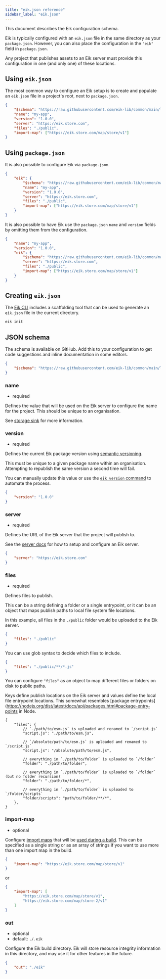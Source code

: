 ```yaml
---
title: "eik.json reference"
sidebar_label: "eik.json"
---
```


This document describes the Eik configuration schema.

Eik is typically configured with an `eik.json` file in the same directory as your `package.json`. However, you can also place the configuration in the `"eik"` field in `package.json`.

Any project that publishes assets to an Eik server must provide this configuration in one (and only one) of these locations.

## Using `eik.json`

The most common way to configure an Eik setup is to create and populate an `eik.json` file in a project's root, next to `package.json`.

```json
{
	"$schema": "https://raw.githubusercontent.com/eik-lib/common/main/lib/schemas/eikjson.schema.json",
	"name": "my-app",
	"version": "1.0.0",
	"server": "https://eik.store.com",
	"files": "./public",
	"import-map": ["https://eik.store.com/map/store/v1"]
}
```

## Using `package.json`

It is also possible to configure Eik via `package.json`.

```json
{
	"eik": {
		"$schema": "https://raw.githubusercontent.com/eik-lib/common/main/lib/schemas/eikjson.schema.json",
		"name": "my-app",
		"version": "1.0.0",
		"server": "https://eik.store.com",
		"files": "./public",
		"import-map": ["https://eik.store.com/map/store/v1"]
	}
}
```

It is also possible to have Eik use the `package.json` `name` and `version` fields by omitting them from the configuration.

```json
{
	"name": "my-app",
	"version": "1.0.0",
	"eik": {
		"$schema": "https://raw.githubusercontent.com/eik-lib/common/main/lib/schemas/eikjson.schema.json",
		"server": "https://eik.store.com",
		"files": "./public",
		"import-map": ["https://eik.store.com/map/store/v1"]
	}
}
```

## Creating `eik.json`

The [Eik CLI](/docs/reference/at-eik-cli/) includes a scaffolding tool that can be used to generate an `eik.json` file in the current directory.

```sh
eik init
```

## JSON schema

The schema is available on GitHub. Add this to your configuration to get code suggestions and inline documentation in some editors.

```json
{
	"$schema": "https://raw.githubusercontent.com/eik-lib/common/main/lib/schemas/eikjson.schema.json"
}
```

### name

- required

Defines the value that will be used on the Eik server to configure the name for the project. This should be unique to an organisation.

See [storage sink](/docs/server/storage#internal-storage-structure) for more information.

### version

- required

Defines the current Eik package version using [semantic versioning](https://semver.org/).

This must be unique to a given package name within an organisation. Attempting to republish the same version a second time will fail.

You can manually update this value or use the [`eik version` command](/docs/reference/at-eik-cli#version) to automate the process.

```json
{
	"version": "1.0.0"
}
```

### server

- required

Defines the URL of the Eik server that the project will publish to.

See the [server docs](/docs/server) for how to setup and configure an Eik server.

```json
{
	"server": "https://eik.store.com"
}
```

### files

- required

Defines files to publish.

This can be a string defining a folder or a single entrypoint, or it can be an object that maps publish paths to local file system file locations.

In this example, all files in the `./public` folder would be uploaded to the Eik server.

```json
{
	"files": "./public"
}
```

You can use glob syntax to decide which files to include.

```json
{
	"files": "./public/**/*.js"
}
```

You can configure `"files"` as an object to map different files or folders on disk to public paths.

Keys define publish locations on the Eik server and values define the local file entrypoint locations. This somewhat resembles [package entrypoints](https://nodejs.org/dist/latest/docs/api/packages.html#package-entry-points in Node.

```jsonc
{
	"files": {
		// `./path/to/esm.js` is uploaded and renamed to `/script.js`
		"script.js": "./path/to/esm.js",

		// `/absolute/path/to/esm.js` is uploaded and renamed to `/script.js`
		"script.js": "/absolute/path/to/esm.js",

		// everything in `./path/to/folder` is uploaded to `/folder`
		"folder": "./path/to/folder",

		// everything in `./path/to/folder` is uploaded to `/folder` (but no folder recursion)
		"folder": "./path/to/folder/*",

		// everything in `./path/to/folder` is uploaded to `/folder/scripts`
		"folder/scripts": "path/to/folder/**/*",
	},
}
```

### import-map

- optional

Configure [import maps](/docs/dependencies/import-maps) that will be [used during a build](/docs/introduction/workflow#build-time-import-mapping).
This can be specified as a single string or as an array of strings if you want to use more than one import map in the build.

```json
{
	"import-map": "https://eik.store.com/map/store/v1"
}
```

or

```json
{
	"import-map": [
		"https://eik.store.com/map/store/v1",
		"https://eik.store.com/map/store-2/v1"
	]
}
```

### out

- optional
- default: `./.eik`

Configure the Eik build directory. Eik will store resource integrity information in this directory, and may use it for other features in the future.

```json
{
	"out": "./eik"
}
```
